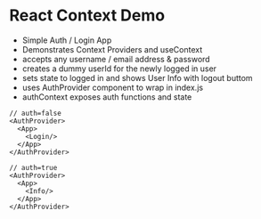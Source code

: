 # React Context Demo

- Simple Auth / Login App
- Demonstrates Context Providers and useContext
- accepts any username / email address & password
- creates a dummy userId for the newly logged in user
- sets state to logged in and shows User Info with logout buttom
- uses AuthProvider component to wrap <App> in index.js
- authContext exposes auth functions and state

```
// auth=false
<AuthProvider>
  <App>
    <Login/>
  </App>
</AuthProvider>

// auth=true
<AuthProvider>
  <App>
    <Info/>
  </App>
</AuthProvider>

```

